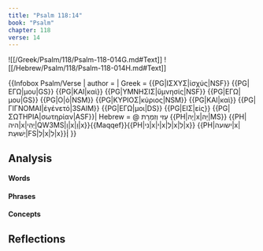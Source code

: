 ```yaml
---
title: "Psalm 118:14"
book: "Psalm"
chapter: 118
verse: 14
---
```

![[/Greek/Psalm/118/Psalm-118-014G.md#Text]]
![[/Hebrew/Psalm/118/Psalm-118-014H.md#Text]]

{{Infobox Psalm/Verse |
  author =  |
  Greek = {{PG|ΙΣΧΥΣ|ἰσχύς|NSF}} {{PG|ΕΓΩ|μου|GS}} {{PG|ΚΑΙ|καὶ}} {{PG|ΥΜΝΗΣΙΣ|ὕμνησίς|NSF}} {{PG|ΕΓΩ|μου|GS}} {{PG|Ο|ὁ|NSM}} {{PG|ΚΥΡΙΟΣ|κύριος|NSM}} {{PG|ΚΑΙ|καὶ}} {{PG|ΓΙΓΝΟΜΑΙ|ἐγένετό|3SAIM}} {{PG|ΕΓΩ|μοι|DS}} {{PG|ΕΙΣ|εἰς}} {{PG|ΣΩΤΗΡΙΑ|σωτηρίαν|ASF}}|
  Hebrew = @
עָזִּי
וְזִמְרָת
{{PH|יָהּ|x|יָהּ|MS}} {{PH|היה|x|יְהִי|QW3MS|וְ|x|וַ|x}}{{Maqqef}}{{PH|ני|x|י|x|לְ|x|לִ|x}} {{PH|ישועה|x|יְשׁוּעַת|FS|לְ|x|לִ|x}}׃|
}}

## Analysis

#### Words

#### Phrases

#### Concepts

## Reflections
